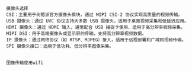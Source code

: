     摄像头选择
    CSI：主要用于树莓派官方摄像头模块，通过 MIPI CSI-2 协议实现高质量的视频传输。
    USB 摄像头：通过 UVC 协议支持大多数 USB 摄像头，适用于桌面视频采集和低延迟应用。
    HDMI 摄像头：通过 HDMI 输入，通常配合 USB 捕捉卡使用，适用于高分辨率视频采集。
    MIPI DSI：用于高端摄像头或显示屏的传输，支持高分辨率视频数据。
    IP 摄像头：通过网络协议（如 RTSP、MJPEG）接入，适用于远程部署和广域网视频传输。
    SPI 摄像头接口：适用于低功耗、低分辨率图像采集。


    图像传输使用wifi


